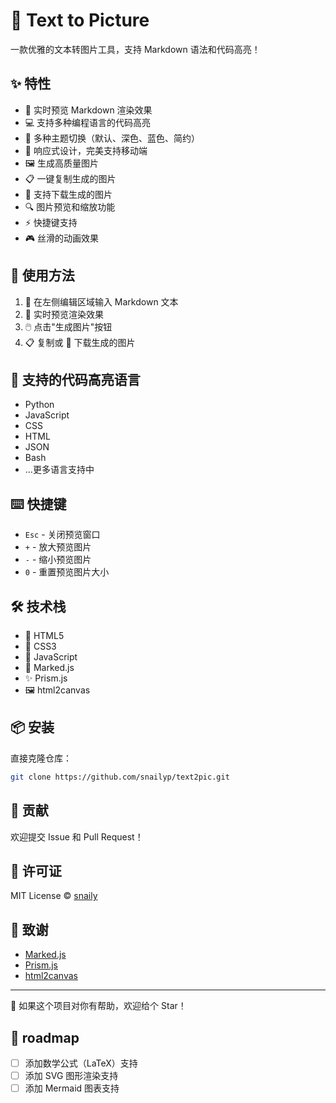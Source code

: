 # 📝 Text to Picture

一款优雅的文本转图片工具，支持 Markdown 语法和代码高亮！

## ✨ 特性

- 🎨 实时预览 Markdown 渲染效果
- 💻 支持多种编程语言的代码高亮
- 🌈 多种主题切换（默认、深色、蓝色、简约）
- 📱 响应式设计，完美支持移动端
- 🖼️ 生成高质量图片
- 📋 一键复制生成的图片
- 💾 支持下载生成的图片
- 🔍 图片预览和缩放功能
- ⚡️ 快捷键支持
- 🎮 丝滑的动画效果

## 🚀 使用方法

1. 📝 在左侧编辑区域输入 Markdown 文本
2. 👀 实时预览渲染效果
3. 🖱️ 点击"生成图片"按钮
4. 📋 复制或 💾 下载生成的图片

## 🎨 支持的代码高亮语言

- Python
- JavaScript
- CSS
- HTML
- JSON
- Bash
- ...更多语言支持中

## ⌨️ 快捷键

- `Esc` - 关闭预览窗口
- `+` - 放大预览图片
- `-` - 缩小预览图片
- `0` - 重置预览图片大小

## 🛠️ 技术栈

- 🎯 HTML5
- 🎨 CSS3
- 💫 JavaScript
- 📝 Marked.js
- ✨ Prism.js
- 🖼️ html2canvas

## 📦 安装

直接克隆仓库：

```bash
git clone https://github.com/snailyp/text2pic.git
```

## 🤝 贡献

欢迎提交 Issue 和 Pull Request！

## 📄 许可证

MIT License © [snaily](https://linux.do/u/snaily)

## 🙏 致谢

- [Marked.js](https://marked.js.org/)
- [Prism.js](https://prismjs.com/)
- [html2canvas](https://html2canvas.hertzen.com/)

---

🌟 如果这个项目对你有帮助，欢迎给个 Star！

## 📝 roadmap

- [ ] 添加数学公式（LaTeX）支持
- [ ] 添加 SVG 图形渲染支持
- [ ] 添加 Mermaid 图表支持
